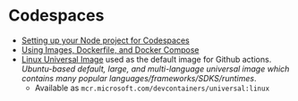 # Codespaces

- [Setting up your Node project for Codespaces](https://docs.github.com/en/codespaces/setting-up-your-project-for-codespaces/adding-a-dev-container-configuration/setting-up-your-nodejs-project-for-codespaces)
- [Using Images, Dockerfile, and Docker Compose](https://containers.dev/guide/dockerfile)
- [Linux Universal Image](https://github.com/devcontainers/images/tree/main/src/universal) used as the default image for Github actions.  *Ubuntu-based default, large, and multi-language universal image which contains many popular languages/frameworks/SDKS/runtimes*.
    - Available as `mcr.microsoft.com/devcontainers/universal:linux`


